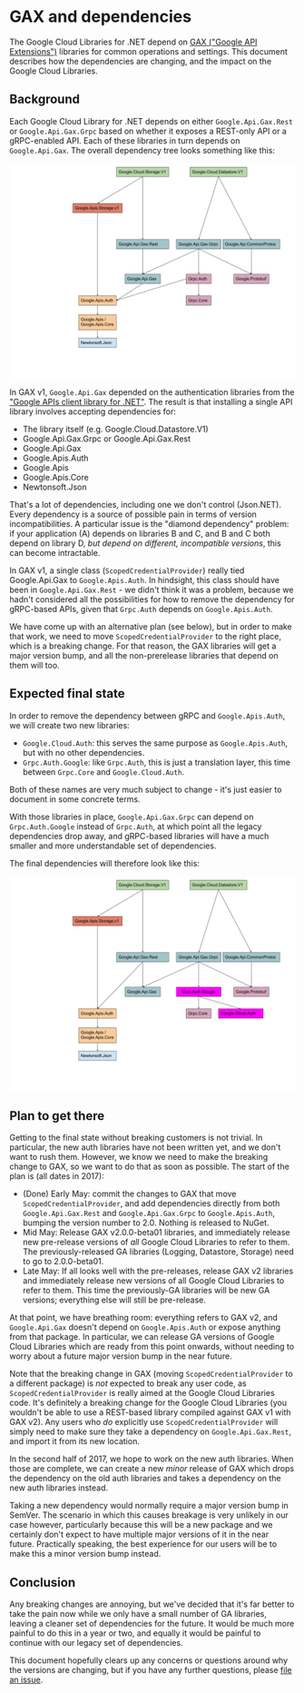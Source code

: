 # GAX and dependencies

The Google Cloud Libraries for .NET depend on [GAX ("Google API
Extensions")](https://github.com/googleapis/gax-dotnet)
libraries for common operations and settings. This
document describes how the dependencies are changing, and the impact
on the Google Cloud Libraries.

## Background

Each Google Cloud Library for .NET depends on either
`Google.Api.Gax.Rest` or `Google.Api.Gax.Grpc` based on whether
it exposes a REST-only API or a gRPC-enabled API. Each of these
libraries in turn depends on `Google.Api.Gax`. The overall
dependency tree looks something like this:

![Diagram of v1 dependencies](dependencies-v1.svg)

In GAX v1, `Google.Api.Gax` depended on the authentication libraries
from the ["Google APIs client library for
.NET"](https://github.com/google/google-api-dotnet-client). The
result is that installing a single API library involves accepting
dependencies for:

- The library itself (e.g. Google.Cloud.Datastore.V1)
- Google.Api.Gax.Grpc or Google.Api.Gax.Rest
- Google.Api.Gax
- Google.Apis.Auth
- Google.Apis
- Google.Apis.Core
- Newtonsoft.Json

That's a lot of dependencies, including one we don't control
(Json.NET). Every dependency is a source of possible pain in terms
of version incompatibilities. A particular issue is the "diamond
dependency" problem: if your application (A) depends on libraries B
and C, and B and C both depend on library D, *but depend on different,
incompatible versions*, this can become intractable.

In GAX v1, a single class (`ScopedCredentialProvider`) really tied
Google.Api.Gax to `Google.Apis.Auth`. In hindsight, this class should
have been in `Google.Api.Gax.Rest` - we didn't think it was a problem,
because we hadn't considered all the possibilities for how to remove
the dependency for gRPC-based APIs, given that `Grpc.Auth` depends on
`Google.Apis.Auth`.

We have come up with an alternative plan (see below), but in order
to make that work, we need to move `ScopedCredentialProvider` to the
right place, which is a breaking change. For that reason, the GAX
libraries will get a major version bump, and all the non-prerelease
libraries that depend on them will too.

## Expected final state

In order to remove the dependency between gRPC and
`Google.Apis.Auth`, we will create two new libraries:

- `Google.Cloud.Auth`: this serves the same purpose as `Google.Apis.Auth`, but with no other
dependencies.
- `Grpc.Auth.Google`: like `Grpc.Auth`, this is just a translation
layer, this time between `Grpc.Core` and `Google.Cloud.Auth`.

Both of these names are very much subject to change - it's just
easier to document in some concrete terms.

With those libraries in place, `Google.Api.Gax.Grpc` can depend on
`Grpc.Auth.Google` instead of `Grpc.Auth`, at which point all the
legacy dependencies drop away, and gRPC-based libraries will have a
much smaller and more understandable set of dependencies.

The final dependencies will therefore look like this:

![Diagram of final dependencies](dependencies-final.svg)

## Plan to get there

Getting to the final state without breaking customers is not
trivial. In particular, the new auth libraries have not been written
yet, and we don't want to rush them. However, we know we need to
make the breaking change to GAX, so we want to do that as soon as
possible. The start of the plan is (all dates in 2017):

- (Done) Early May: commit the changes to GAX that move
`ScopedCredentialProvider`, and add dependencies directly from both
`Google.Api.Gax.Rest` and `Google.Api.Gax.Grpc` to
`Google.Apis.Auth`, bumping the version number to 2.0. Nothing is
released to NuGet.
- Mid May: Release GAX v2.0.0-beta01 libraries, and immediately release
new pre-release versions of *all* Google Cloud Libraries to refer to
them. The previously-released GA libraries (Logging, Datastore, Storage)
need to go to 2.0.0-beta01.
- Late May: If all looks well with the pre-releases, release GAX v2
libraries and immediately release new versions of all Google Cloud Libraries
to refer to them. This time the previously-GA libraries will be new GA
versions; everything else will still be pre-release.

At that point, we have breathing room: everything refers to GAX v2,
and `Google.Api.Gax` doesn't depend on `Google.Apis.Auth` or expose
anything from that package. In particular, we can release GA
versions of Google Cloud Libraries which are ready from this point
onwards, without needing to worry about a future major version bump
in the near future.

Note that the breaking change in GAX (moving
`ScopedCredentialProvider` to a different package) is *not* expected
to break any user code, as `ScopedCredentialProvider` is really
aimed at the Google Cloud Libraries code. It's definitely a breaking
change for the Google Cloud Libraries (you wouldn't be able to use a
REST-based library compiled against GAX v1 with GAX v2). Any users
who *do* explicitly use `ScopedCredentialProvider` will simply need
to make sure they take a dependency on `Google.Api.Gax.Rest`, and
import it from its new location.

In the second half of 2017, we hope to work on the new auth
libraries. When those are complete, we can create a new *minor*
release of GAX which drops the dependency on the old auth libraries and
takes a dependency on the new auth libraries instead.

Taking a new dependency would normally require a major version bump
in SemVer. The scenario in which this causes breakage is very
unlikely in our case however, particularly because this will be a
new package and we certainly don't expect to have multiple major
versions of it in the near future. Practically speaking, the best
experience for our users will be to make this a minor version bump
instead.

## Conclusion

Any breaking changes are annoying, but we've decided that it's far
better to take the pain now while we only have a small number of GA
libraries, leaving a cleaner set of dependencies for the future. It
would be much more painful to do this in a year or two, and equally
it would be painful to continue with our legacy set of dependencies.

This document hopefully clears up any concerns or questions around
why the versions are changing, but if you have any further
questions, please [file an
issue](https://github.com/googleapis/google-cloud-dotnet/issues/new).
